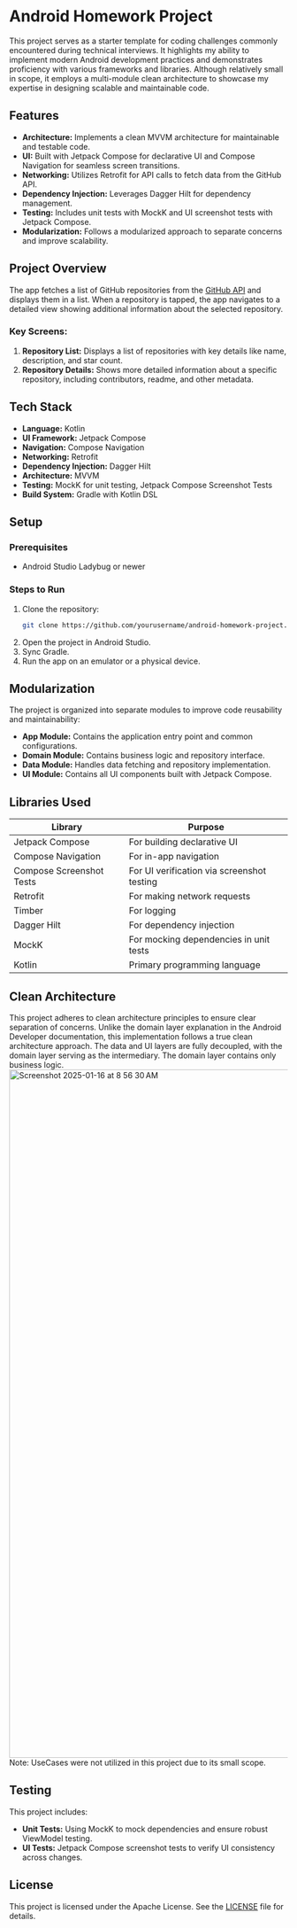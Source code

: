 # Android Homework Project

This project serves as a starter template for coding challenges commonly encountered during technical interviews. It highlights my ability to implement modern Android development practices and demonstrates proficiency with various frameworks and libraries. Although relatively small in scope, it employs a multi-module clean architecture to showcase my expertise in designing scalable and maintainable code.

## Features

- **Architecture:** Implements a clean MVVM architecture for maintainable and testable code.
- **UI:** Built with Jetpack Compose for declarative UI and Compose Navigation for seamless screen transitions.
- **Networking:** Utilizes Retrofit for API calls to fetch data from the GitHub API.
- **Dependency Injection:** Leverages Dagger Hilt for dependency management.
- **Testing:** Includes unit tests with MockK and UI screenshot tests with Jetpack Compose.
- **Modularization:** Follows a modularized approach to separate concerns and improve scalability.

## Project Overview

The app fetches a list of GitHub repositories from the [GitHub API](https://docs.github.com/en/rest) and displays them in a list. When a repository is tapped, the app navigates to a detailed view showing additional information about the selected repository.

### Key Screens:
1. **Repository List:** Displays a list of repositories with key details like name, description, and star count.
2. **Repository Details:** Shows more detailed information about a specific repository, including contributors, readme, and other metadata.

## Tech Stack

- **Language:** Kotlin
- **UI Framework:** Jetpack Compose
- **Navigation:** Compose Navigation
- **Networking:** Retrofit
- **Dependency Injection:** Dagger Hilt
- **Architecture:** MVVM
- **Testing:** MockK for unit testing, Jetpack Compose Screenshot Tests
- **Build System:** Gradle with Kotlin DSL

## Setup

### Prerequisites
- Android Studio Ladybug or newer

### Steps to Run
1. Clone the repository:
   ```bash
   git clone https://github.com/yourusername/android-homework-project.git
   ```
2. Open the project in Android Studio.
3. Sync Gradle.
4. Run the app on an emulator or a physical device.

## Modularization

The project is organized into separate modules to improve code reusability and maintainability:
- **App Module:** Contains the application entry point and common configurations.
- **Domain Module:** Contains business logic and repository interface.
- **Data Module:** Handles data fetching and repository implementation.
- **UI Module:** Contains all UI components built with Jetpack Compose.

## Libraries Used

| Library                        | Purpose                                                   |
|--------------------------------|-----------------------------------------------------------|
| Jetpack Compose                | For building declarative UI                                |
| Compose Navigation             | For in-app navigation                                     |
| Compose Screenshot Tests | For UI verification via screenshot testing              |
| Retrofit                        | For making network requests                               |
| Timber                          | For logging                                              |
| Dagger Hilt                    | For dependency injection                                  |
| MockK                           | For mocking dependencies in unit tests                   |
| Kotlin                          | Primary programming language                              |


## Clean Architecture

This project adheres to clean architecture principles to ensure clear separation of concerns. Unlike the domain layer explanation in the Android Developer documentation, this implementation follows a true clean architecture approach. The data and UI layers are fully decoupled, with the domain layer serving as the intermediary. The domain layer contains only business logic.  
<img width="1243" alt="Screenshot 2025-01-16 at 8 56 30 AM" src="https://github.com/user-attachments/assets/f0bc299f-e7ef-434c-a8c5-76f54d87e54d" />
Note: UseCases were not utilized in this project due to its small scope.

## Testing

This project includes:
- **Unit Tests:** Using MockK to mock dependencies and ensure robust ViewModel testing.
- **UI Tests:** Jetpack Compose screenshot tests to verify UI consistency across changes.

## License

This project is licensed under the Apache License. See the [LICENSE](LICENSE) file for details.
